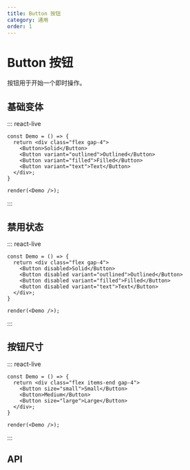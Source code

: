 ```yaml
---
title: Button 按钮
category: 通用
order: 1
---
```


# Button 按钮

按钮用于开始一个即时操作。

## 基础变体

::: react-live
```tsx
const Demo = () => {
  return <div class="flex gap-4">
    <Button>Solid</Button>
    <Button variant="outlined">Outlined</Button>
    <Button variant="filled">Filled</Button>
    <Button variant="text">Text</Button>
  </div>;
}

render(<Demo />);
```
:::

## 禁用状态

::: react-live
```tsx
const Demo = () => {
  return <div class="flex gap-4">
    <Button disabled>Solid</Button>
    <Button disabled variant="outlined">Outlined</Button>
    <Button disabled variant="filled">Filled</Button>
    <Button disabled variant="text">Text</Button>
  </div>;
}

render(<Demo />);
```
:::

## 按钮尺寸

::: react-live
```tsx
const Demo = () => {
  return <div class="flex items-end gap-4">
    <Button size="small">Small</Button>
    <Button>Medium</Button>
    <Button size="large">Large</Button>
  </div>;
}

render(<Demo />);
```
:::

## API

<!--@include: ./api.md-->